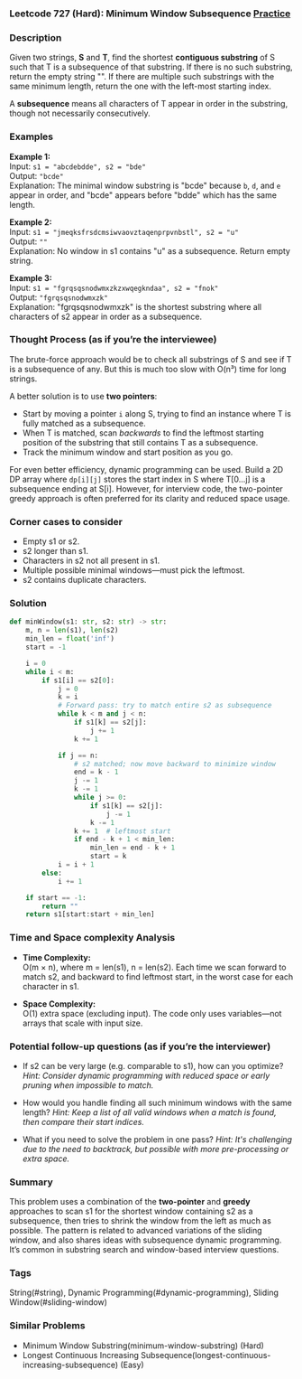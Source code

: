 ### Leetcode 727 (Hard): Minimum Window Subsequence [Practice](https://leetcode.com/problems/minimum-window-subsequence)

### Description  
Given two strings, **S** and **T**, find the shortest **contiguous substring** of S such that T is a subsequence of that substring. If there is no such substring, return the empty string "". If there are multiple such substrings with the same minimum length, return the one with the left-most starting index.

A **subsequence** means all characters of T appear in order in the substring, though not necessarily consecutively.

### Examples  

**Example 1:**  
Input: `s1 = "abcdebdde", s2 = "bde"`  
Output: `"bcde"`  
Explanation: The minimal window substring is "bcde" because `b`, `d`, and `e` appear in order, and "bcde" appears before "bdde" which has the same length.

**Example 2:**  
Input: `s1 = "jmeqksfrsdcmsiwvaovztaqenprpvnbstl", s2 = "u"`  
Output: `""`  
Explanation: No window in s1 contains "u" as a subsequence. Return empty string.

**Example 3:**  
Input: `s1 = "fgrqsqsnodwmxzkzxwqegkndaa", s2 = "fnok"`  
Output: `"fgrqsqsnodwmxzk"`  
Explanation: "fgrqsqsnodwmxzk" is the shortest substring where all characters of s2 appear in order as a subsequence.


### Thought Process (as if you’re the interviewee)  
The brute-force approach would be to check all substrings of S and see if T is a subsequence of any. But this is much too slow with O(n³) time for long strings.

A better solution is to use **two pointers**:
- Start by moving a pointer `i` along S, trying to find an instance where T is fully matched as a subsequence. 
- When T is matched, scan *backwards* to find the leftmost starting position of the substring that still contains T as a subsequence.
- Track the minimum window and start position as you go.

For even better efficiency, dynamic programming can be used. Build a 2D DP array where `dp[i][j]` stores the start index in S where T[0...j] is a subsequence ending at S[i]. However, for interview code, the two-pointer greedy approach is often preferred for its clarity and reduced space usage.

### Corner cases to consider  
- Empty s1 or s2.
- s2 longer than s1.
- Characters in s2 not all present in s1.
- Multiple possible minimal windows—must pick the leftmost.
- s2 contains duplicate characters.

### Solution

```python
def minWindow(s1: str, s2: str) -> str:
    m, n = len(s1), len(s2)
    min_len = float('inf')
    start = -1

    i = 0
    while i < m:
        if s1[i] == s2[0]:
            j = 0
            k = i
            # Forward pass: try to match entire s2 as subsequence
            while k < m and j < n:
                if s1[k] == s2[j]:
                    j += 1
                k += 1

            if j == n:
                # s2 matched; now move backward to minimize window
                end = k - 1
                j -= 1
                k -= 1
                while j >= 0:
                    if s1[k] == s2[j]:
                        j -= 1
                    k -= 1
                k += 1  # leftmost start
                if end - k + 1 < min_len:
                    min_len = end - k + 1
                    start = k
            i = i + 1
        else:
            i += 1

    if start == -1:
        return ""
    return s1[start:start + min_len]
```

### Time and Space complexity Analysis  

- **Time Complexity:**  
  O(m × n), where m = len(s1), n = len(s2). Each time we scan forward to match s2, and backward to find leftmost start, in the worst case for each character in s1.

- **Space Complexity:**  
  O(1) extra space (excluding input). The code only uses variables—not arrays that scale with input size.

### Potential follow-up questions (as if you’re the interviewer)  

- If s2 can be very large (e.g. comparable to s1), how can you optimize?
  *Hint: Consider dynamic programming with reduced space or early pruning when impossible to match.*

- How would you handle finding all such minimum windows with the same length?
  *Hint: Keep a list of all valid windows when a match is found, then compare their start indices.*

- What if you need to solve the problem in one pass?
  *Hint: It's challenging due to the need to backtrack, but possible with more pre-processing or extra space.*

### Summary
This problem uses a combination of the **two-pointer** and **greedy** approaches to scan s1 for the shortest window containing s2 as a subsequence, then tries to shrink the window from the left as much as possible. The pattern is related to advanced variations of the sliding window, and also shares ideas with subsequence dynamic programming. It’s common in substring search and window-based interview questions.

### Tags
String(#string), Dynamic Programming(#dynamic-programming), Sliding Window(#sliding-window)

### Similar Problems
- Minimum Window Substring(minimum-window-substring) (Hard)
- Longest Continuous Increasing Subsequence(longest-continuous-increasing-subsequence) (Easy)